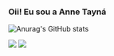 ### Oii! Eu sou a Anne Tayná

![Anurag's GitHub stats](https://github-readme-stats.vercel.app/api?username=AnneTGB&show_icons=true&theme=radical)

<a href="https://www.instagram.com/anne_tgb/" target="_blank"><img src="https://img.shields.io/badge/-Instagram-%23E4405F?style=for-the-badge&logo=instagram&logoColor=white" target="_blank"></a>
  <a href="https://www.linkedin.com/in/anne-tayn%C3%A1-bb8274287/" target="_blank"><img src="https://img.shields.io/badge/-LinkedIn-%230077B5?style=for-the-badge&logo=linkedin&logoColor=white" target="_blank"></a> 

